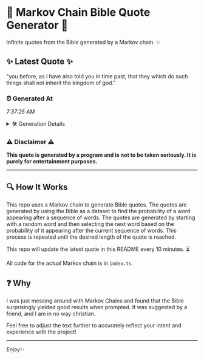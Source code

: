# 📖 Markov Chain Bible Quote Generator 📖

Infinite quotes from the Bible generated by a Markov chain. ✨

## ✨ Latest Quote ✨
"you before, as i have also told you in time past, that they which do such things shall not inherit the kingdom of god."

### ⏰ Generated At
*7:37:25 AM*

<details>
    <summary>🛠️ Generation Details</summary>
    <p>
        <strong>🌱 Seed:</strong> you<br>
        <strong>🔄 Iterations:</strong> 23<br>
        <strong>📜 Context History:</strong><br>[ you ]: before,<br>[ you, before, ]: as<br>[ you, before,, as ]: i<br>[ you, before,, as, i ]: have<br>[ you, before,, as, i, have ]: also<br>[ you, before,, as, i, have, also ]: told<br>[ before,, as, i, have, also, told ]: you<br>[ as, i, have, also, told, you ]: in<br>[ i, have, also, told, you, in ]: time<br>[ have, also, told, you, in, time ]: past,<br>[ also, told, you, in, time, past, ]: that<br>[ told, you, in, time, past,, that ]: they<br>[ you, in, time, past,, that, they ]: which<br>[ in, time, past,, that, they, which ]: do<br>[ time, past,, that, they, which, do ]: such<br>[ past,, that, they, which, do, such ]: things<br>[ that, they, which, do, such, things ]: shall<br>[ they, which, do, such, things, shall ]: not<br>[ which, do, such, things, shall, not ]: inherit<br>[ do, such, things, shall, not, inherit ]: the<br>[ such, things, shall, not, inherit, the ]: kingdom<br>[ things, shall, not, inherit, the, kingdom ]: of<br>[ shall, not, inherit, the, kingdom, of ]: god.<br>
    </p>
</details>

### ⚠️ Disclaimer ⚠️
**This quote is generated by a program and is not to be taken seriously. It is purely for entertainment purposes.**

---

## 🔍 How It Works

This repo uses a Markov chain to generate Bible quotes. The quotes are generated by using the Bible as a dataset to find the probability of a word appearing after a sequence of words. The quotes are generated by starting with a random word and then selecting the next word based on the probability of it appearing after the current sequence of words. This process is repeated until the desired length of the quote is reached.

This repo will update the latest quote in this README every 10 minutes. ⏳

All code for the actual Markov chain is in `index.ts`.

## ❓ Why

I was just messing around with Markov Chains and found that the Bible surprisingly yielded good results when prompted. 
It was suggested by a friend, and I am in no way christian.

Feel free to adjust the text further to accurately reflect your intent and experience with the project!

---

*Enjoy*✨
